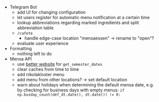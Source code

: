 - Telegram Bot
    - add UI for changing configuration
    - let users register for automatic menu notification at a certain time
    - lookup abbreviations regarding marked ingredients and split abbreviation table
    - `/cafete`
        - handle edge-case location "mensaessen" -> rename to "open"?
    - evaluate user experience
- Formatting
    - nothing left to do
- Mensa API
    - use [better website](http://www.uni-passau.de/studium/waehrend-des-studiums/semesterterminplan/vorlesungszeiten/)
        for `get_semester_dates`
    - clear caches from time to time
    - add nikolakloster menu
    - add menu from other locations? -> set default location
    - warn about holidays when determining the default mensa date, e.g. by checking for business days with empty menus: 
        `if np.busday_count(def_dt.date(), dt.date()) != 0:`
